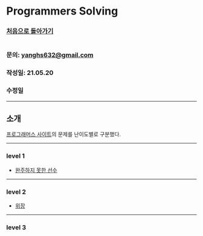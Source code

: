 # Programmers Solving

### [처음으로 돌아가기](/README.md)
#
### 문의: yanghs632@gmail.com
### 작성일: 21.05.20
### 수정일

---
## 소개
[프로그래머스 사이트](https://programmers.co.kr/ "프로그래머스")의 문제를 난이도별로 구분했다.

---
### level 1
- [완주하지 못한 선수](/solve/programmers/완주하지%20못한%20선수.md "완주하지 못한 선수")

---
### level 2
- [위장](/solve/programmers/위장.md "위장")

---
### level 3

